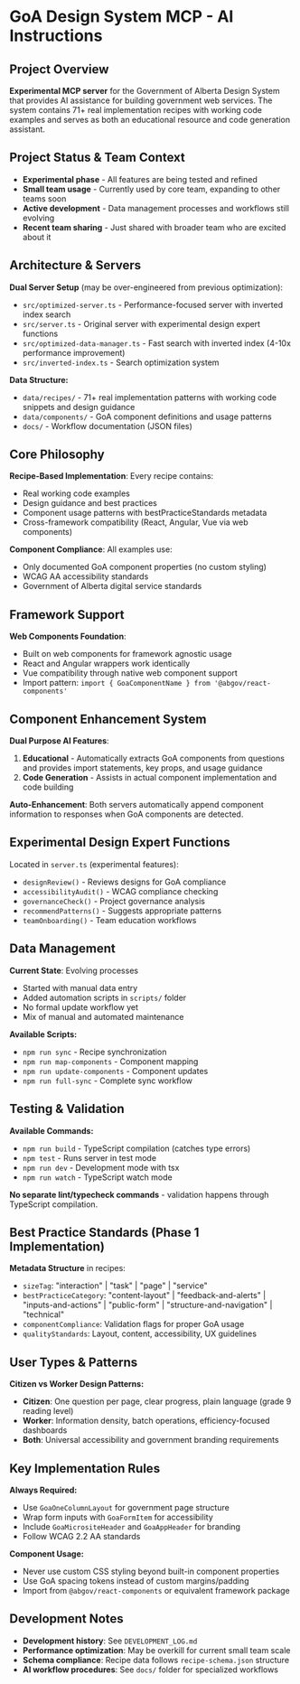 # GoA Design System MCP - AI Instructions

## Project Overview

**Experimental MCP server** for the Government of Alberta Design System that provides AI assistance for building government web services. The system contains 71+ real implementation recipes with working code examples and serves as both an educational resource and code generation assistant.

## Project Status & Team Context

- **Experimental phase** - All features are being tested and refined
- **Small team usage** - Currently used by core team, expanding to other teams soon
- **Active development** - Data management processes and workflows still evolving
- **Recent team sharing** - Just shared with broader team who are excited about it

## Architecture & Servers

**Dual Server Setup** (may be over-engineered from previous optimization):
- `src/optimized-server.ts` - Performance-focused server with inverted index search
- `src/server.ts` - Original server with experimental design expert functions
- `src/optimized-data-manager.ts` - Fast search with inverted index (4-10x performance improvement)
- `src/inverted-index.ts` - Search optimization system

**Data Structure:**
- `data/recipes/` - 71+ real implementation patterns with working code snippets and design guidance
- `data/components/` - GoA component definitions and usage patterns
- `docs/` - Workflow documentation (JSON files)

## Core Philosophy

**Recipe-Based Implementation**: Every recipe contains:
- Real working code examples
- Design guidance and best practices
- Component usage patterns with bestPracticeStandards metadata
- Cross-framework compatibility (React, Angular, Vue via web components)

**Component Compliance**: All examples use:
- Only documented GoA component properties (no custom styling)
- WCAG AA accessibility standards
- Government of Alberta digital service standards

## Framework Support

**Web Components Foundation**: 
- Built on web components for framework agnostic usage
- React and Angular wrappers work identically
- Vue compatibility through native web component support
- Import pattern: `import { GoaComponentName } from '@abgov/react-components'`

## Component Enhancement System

**Dual Purpose AI Features**:
1. **Educational** - Automatically extracts GoA components from questions and provides import statements, key props, and usage guidance
2. **Code Generation** - Assists in actual component implementation and code building

**Auto-Enhancement**: Both servers automatically append component information to responses when GoA components are detected.

## Experimental Design Expert Functions

Located in `server.ts` (experimental features):
- `designReview()` - Reviews designs for GoA compliance
- `accessibilityAudit()` - WCAG compliance checking  
- `governanceCheck()` - Project governance analysis
- `recommendPatterns()` - Suggests appropriate patterns
- `teamOnboarding()` - Team education workflows

## Data Management

**Current State**: Evolving processes
- Started with manual data entry
- Added automation scripts in `scripts/` folder
- No formal update workflow yet
- Mix of manual and automated maintenance

**Available Scripts:**
- `npm run sync` - Recipe synchronization
- `npm run map-components` - Component mapping
- `npm run update-components` - Component updates
- `npm run full-sync` - Complete sync workflow

## Testing & Validation

**Available Commands:**
- `npm run build` - TypeScript compilation (catches type errors)
- `npm test` - Runs server in test mode
- `npm run dev` - Development mode with tsx
- `npm run watch` - TypeScript watch mode

**No separate lint/typecheck commands** - validation happens through TypeScript compilation.

## Best Practice Standards (Phase 1 Implementation)

**Metadata Structure** in recipes:
- `sizeTag`: "interaction" | "task" | "page" | "service"
- `bestPracticeCategory`: "content-layout" | "feedback-and-alerts" | "inputs-and-actions" | "public-form" | "structure-and-navigation" | "technical"
- `componentCompliance`: Validation flags for proper GoA usage
- `qualityStandards`: Layout, content, accessibility, UX guidelines

## User Types & Patterns

**Citizen vs Worker Design Patterns:**
- **Citizen**: One question per page, clear progress, plain language (grade 9 reading level)
- **Worker**: Information density, batch operations, efficiency-focused dashboards
- **Both**: Universal accessibility and government branding requirements

## Key Implementation Rules

**Always Required:**
- Use `GoaOneColumnLayout` for government page structure
- Wrap form inputs with `GoaFormItem` for accessibility
- Include `GoaMicrositeHeader` and `GoaAppHeader` for branding
- Follow WCAG 2.2 AA standards

**Component Usage:**
- Never use custom CSS styling beyond built-in component properties
- Use GoA spacing tokens instead of custom margins/padding
- Import from `@abgov/react-components` or equivalent framework package

## Development Notes

- **Development history**: See `DEVELOPMENT_LOG.md`
- **Performance optimization**: May be overkill for current small team scale
- **Schema compliance**: Recipe data follows `recipe-schema.json` structure
- **AI workflow procedures**: See `docs/` folder for specialized workflows